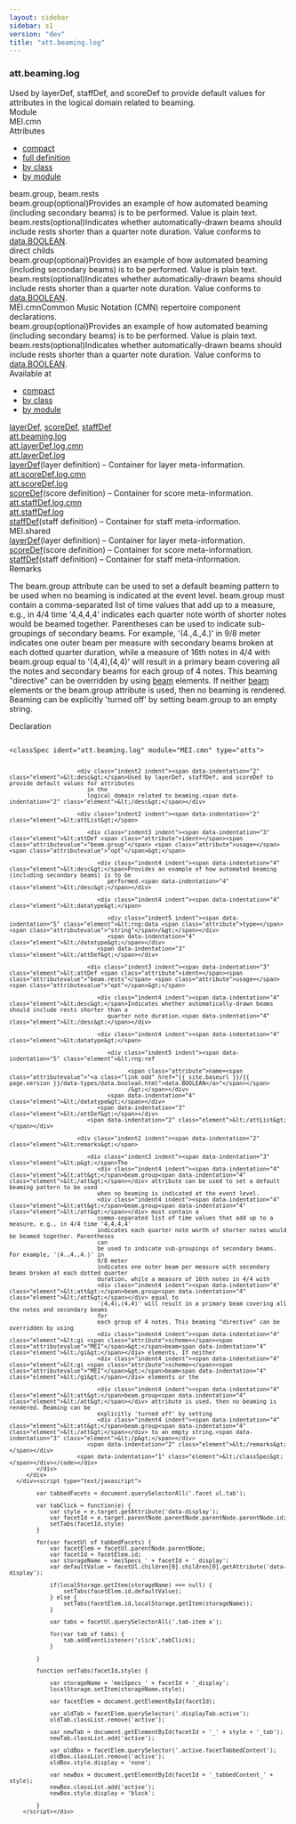 ```yaml
---
layout: sidebar
sidebar: s1
version: "dev"
title: "att.beaming.log"
---
```

<div class="specPage">
   <div class="attClassSpec">
      <h3 id="att.beaming.log">att.beaming.log</h3>
      <div class="specs">
         <div class="desc">Used by layerDef, staffDef, and scoreDef to provide default values for attributes
            in the
            logical domain related to beaming.
         </div>
         <div class="facet module">
            <div class="label">Module</div>
            <div class="statement text">MEI.cmn</div>
         </div>
         <div class="facet attributes" id="attributes">
            <div class="label">Attributes</div>
            <div class="statement classes list">
               <ul class="tab">
                  <li class="tab-item"><a data-display="compact" id="attributes_compact_tab" href="#attributes" class="displayTab active">compact</a></li>
                  <li class="tab-item"><a data-display="full" id="attributes_full_tab" href="#attributes" class="displayTab">full definition</a></li>
                  <li class="tab-item"><a data-display="class" id="attributes_class_tab" href="#attributes" class="displayTab">by class</a></li>
                  <li class="tab-item"><a data-display="module" id="attributes_module_tab" href="#attributes" class="displayTab">by module</a></li>
               </ul>
               <div id="attributes_tabbedContent_compact" class="facetTabbedContent compact active"><span class="ident attribute" title="Provides an example of how automated beaming (including secondary beams) is to be performed.">beam.group</span>, <span class="ident attribute" title="Indicates whether automatically-drawn beams should include rests shorter than a quarter note duration.">beam.rests</span></div>
               <div id="attributes_tabbedContent_full" class="facetTabbedContent full">
                  <div class="attributeDef def" data-module="MEI.cmn"><span class="ident attribute" title="Provides an example of how automated beaming (including secondary beams) is to be performed.">beam.group</span><span class="attributeUsage">(optional)</span><span class="attributeDesc desc">Provides an example of how automated beaming (including secondary beams) is to be
                        performed.</span><span class="attributeValues">
                        Value is plain text.
                        </span></div>
                  <div class="attributeDef def" data-module="MEI.cmn"><span class="ident attribute" title="Indicates whether automatically-drawn beams should include rests shorter than a quarter note duration.">beam.rests</span><span class="attributeUsage">(optional)</span><span class="attributeDesc desc">Indicates whether automatically-drawn beams should include rests shorter than a
                        quarter note duration.</span><span class="attributeValues">
                        Value conforms to <a class="link_odd_classSpec" href="{{ site.baseurl }}/{{ page.version }}/data-types/data.boolean.html">data.BOOLEAN</a>.
                        </span></div>
               </div>
               <div id="attributes_tabbedContent_class" class="facetTabbedContent class">
                  <div class="classBox direct" title="direct childs">
                     <div class="classHeading"><label class="classLabel">direct childs</label><span class="classDesc"></span></div>
                     <div class="classContent">
                        <div class="attributeDef def" data-module="MEI.cmn"><span class="ident attribute" title="Provides an example of how automated beaming (including secondary beams) is to be performed.">beam.group</span><span class="attributeUsage">(optional)</span><span class="attributeDesc desc">Provides an example of how automated beaming (including secondary beams) is to be
                              performed.</span><span class="attributeValues">
                              Value is plain text.
                              </span></div>
                        <div class="attributeDef def" data-module="MEI.cmn"><span class="ident attribute" title="Indicates whether automatically-drawn beams should include rests shorter than a quarter note duration.">beam.rests</span><span class="attributeUsage">(optional)</span><span class="attributeDesc desc">Indicates whether automatically-drawn beams should include rests shorter than a
                              quarter note duration.</span><span class="attributeValues">
                              Value conforms to <a class="link_odd_classSpec" href="{{ site.baseurl }}/{{ page.version }}/data-types/data.boolean.html">data.BOOLEAN</a>.
                              </span></div>
                     </div>
                  </div>
               </div>
               <div id="attributes_tabbedContent_module" class="facetTabbedContent module">
                  <div class="classBox" title="MEI.cmn">
                     <div class="classHeading"><label class="classLabel">MEI.cmn</label><span class="classDesc">Common Music Notation (CMN) repertoire component declarations.</span></div>
                     <div class="classContent">
                        <div class="attributeDef def" data-module="MEI.cmn"><span class="ident attribute" title="Provides an example of how automated beaming (including secondary beams) is to be performed.">beam.group</span><span class="attributeUsage">(optional)</span><span class="attributeDesc desc">Provides an example of how automated beaming (including secondary beams) is to be
                              performed.</span><span class="attributeValues">
                              Value is plain text.
                              </span></div>
                        <div class="attributeDef def" data-module="MEI.cmn"><span class="ident attribute" title="Indicates whether automatically-drawn beams should include rests shorter than a quarter note duration.">beam.rests</span><span class="attributeUsage">(optional)</span><span class="attributeDesc desc">Indicates whether automatically-drawn beams should include rests shorter than a
                              quarter note duration.</span><span class="attributeValues">
                              Value conforms to <a class="link_odd_classSpec" href="{{ site.baseurl }}/{{ page.version }}/data-types/data.boolean.html">data.BOOLEAN</a>.
                              </span></div>
                     </div>
                  </div>
               </div>
            </div>
         </div>
         <div class="facet availableAt" id="availableAt">
            <div class="label">Available at</div>
            <div class="statement classes list">
               <ul class="tab">
                  <li class="tab-item"><a data-display="compact" id="availableAt_compact_tab" href="#availableAt" class="displayTab active">compact</a></li>
                  <li class="tab-item"><a data-display="class" id="availableAt_class_tab" href="#availableAt" class="displayTab">by class</a></li>
                  <li class="tab-item"><a data-display="module" id="availableAt_module_tab" href="#availableAt" class="displayTab">by module</a></li>
               </ul>
               <div id="availableAt_tabbedContent_compact" class="facetTabbedContent compact active"><span class="ident element" title="(layer definition) – Container for layer meta-information."><a class="link_odd_elementSpec" href="{{ site.baseurl }}/{{ page.version }}/elements/layerdef.html">layerDef</a></span>, <span class="ident element" title="(score definition) – Container for score meta-information."><a class="link_odd_elementSpec" href="{{ site.baseurl }}/{{ page.version }}/elements/scoredef.html">scoreDef</a></span>, <span class="ident element" title="(staff definition) – Container for staff meta-information."><a class="link_odd_elementSpec" href="{{ site.baseurl }}/{{ page.version }}/elements/staffdef.html">staffDef</a></span></div>
               <div id="availableAt_tabbedContent_class" class="facetTabbedContent class">
                  <div class="classBox" title="att.beaming.log">
                     <div class="classHeading"><label class="classLabel"><a class="classLink" href="{{ site.baseurl }}/{{ page.version }}/attribute-classes/att.beaming.log.html">att.beaming.log</a></label><span class="classDesc"></span></div>
                     <div class="classContent">
                        <div class="classBox" title="att.layerDef.log.cmn">
                           <div class="classHeading"><label class="classLabel"><a class="classLink" href="{{ site.baseurl }}/{{ page.version }}/attribute-classes/att.layerdef.log.cmn.html">att.layerDef.log.cmn</a></label><span class="classDesc"></span></div>
                           <div class="classContent">
                              <div class="classBox" title="att.layerDef.log">
                                 <div class="classHeading"><label class="classLabel"><a class="classLink" href="{{ site.baseurl }}/{{ page.version }}/attribute-classes/att.layerdef.log.html">att.layerDef.log</a></label><span class="classDesc"></span></div>
                                 <div class="classContent">
                                    <div class="elementRef" data-module="MEI.shared"><a class="link_odd_elementSpec" href="{{ site.baseurl }}/{{ page.version }}/elements/layerdef.html">layerDef</a><span class="elementDesc">(layer definition) – Container for layer meta-information.</span></div>
                                 </div>
                              </div>
                           </div>
                        </div>
                        <div class="classBox" title="att.scoreDef.log.cmn">
                           <div class="classHeading"><label class="classLabel"><a class="classLink" href="{{ site.baseurl }}/{{ page.version }}/attribute-classes/att.scoredef.log.cmn.html">att.scoreDef.log.cmn</a></label><span class="classDesc"></span></div>
                           <div class="classContent">
                              <div class="classBox" title="att.scoreDef.log">
                                 <div class="classHeading"><label class="classLabel"><a class="classLink" href="{{ site.baseurl }}/{{ page.version }}/attribute-classes/att.scoredef.log.html">att.scoreDef.log</a></label><span class="classDesc"></span></div>
                                 <div class="classContent">
                                    <div class="elementRef" data-module="MEI.shared"><a class="link_odd_elementSpec" href="{{ site.baseurl }}/{{ page.version }}/elements/scoredef.html">scoreDef</a><span class="elementDesc">(score definition) – Container for score meta-information.</span></div>
                                 </div>
                              </div>
                           </div>
                        </div>
                        <div class="classBox" title="att.staffDef.log.cmn">
                           <div class="classHeading"><label class="classLabel"><a class="classLink" href="{{ site.baseurl }}/{{ page.version }}/attribute-classes/att.staffdef.log.cmn.html">att.staffDef.log.cmn</a></label><span class="classDesc"></span></div>
                           <div class="classContent">
                              <div class="classBox" title="att.staffDef.log">
                                 <div class="classHeading"><label class="classLabel"><a class="classLink" href="{{ site.baseurl }}/{{ page.version }}/attribute-classes/att.staffdef.log.html">att.staffDef.log</a></label><span class="classDesc"></span></div>
                                 <div class="classContent">
                                    <div class="elementRef" data-module="MEI.shared"><a class="link_odd_elementSpec" href="{{ site.baseurl }}/{{ page.version }}/elements/staffdef.html">staffDef</a><span class="elementDesc">(staff definition) – Container for staff meta-information.</span></div>
                                 </div>
                              </div>
                           </div>
                        </div>
                     </div>
                  </div>
               </div>
               <div id="availableAt_tabbedContent_module" class="facetTabbedContent module">
                  <div class="classBox" title="MEI.shared">
                     <div class="classHeading"><label class="classLabel">MEI.shared</label><span class="classDesc"></span></div>
                     <div class="classContent">
                        <div class="elementRef" data-module="MEI.shared"><a class="link_odd_elementSpec" href="{{ site.baseurl }}/{{ page.version }}/elements/layerdef.html">layerDef</a><span class="elementDesc">(layer definition) – Container for layer meta-information.</span></div>
                        <div class="elementRef" data-module="MEI.shared"><a class="link_odd_elementSpec" href="{{ site.baseurl }}/{{ page.version }}/elements/scoredef.html">scoreDef</a><span class="elementDesc">(score definition) – Container for score meta-information.</span></div>
                        <div class="elementRef" data-module="MEI.shared"><a class="link_odd_elementSpec" href="{{ site.baseurl }}/{{ page.version }}/elements/staffdef.html">staffDef</a><span class="elementDesc">(staff definition) – Container for staff meta-information.</span></div>
                     </div>
                  </div>
               </div>
            </div>
         </div>
         <div class="facet remarks">
            <div class="label">Remarks</div>
            <div class="statement remarks">
               <p>The <span class="att">beam.group</span> attribute can be used to set a default beaming pattern to be used
                  when no beaming is indicated at the event level. <span class="att">beam.group</span> must contain a
                  comma-separated list of time values that add up to a measure, e.g., in 4/4 time '4,4,4,4'
                  indicates each quarter note worth of shorter notes would be beamed together. Parentheses
                  can
                  be used to indicate sub-groupings of secondary beams. For example, '(4.,4.,4.)' in
                  9/8 meter
                  indicates one outer beam per measure with secondary beams broken at each dotted quarter
                  duration, while a measure of 16th notes in 4/4 with <span class="att">beam.group</span> equal to
                  '(4,4),(4,4)' will result in a primary beam covering all the notes and secondary beams
                  for
                  each group of 4 notes. This beaming "directive" can be overridden by using <a class="link_odd_elementSpec" href="{{ site.baseurl }}/{{ page.version }}/elements/beam.html">beam</a> elements. If neither <a class="link_odd_elementSpec" href="{{ site.baseurl }}/{{ page.version }}/elements/beam.html">beam</a> elements or the
                  <span class="att">beam.group</span> attribute is used, then no beaming is rendered. Beaming can be
                  explicitly 'turned off' by setting <span class="att">beam.group</span> to an empty string.
               </p>
            </div>
         </div>
         <div class="facet declaration">
            <div class="label">Declaration</div>
            <div class="statement declaration">
               <div class="code" xml:space="preserve" data-lang="ODD"><code>
                     <div class="indent1 indent"><span data-indentation="1" class="element">&lt;classSpec <span class="attribute">ident=</span><span class="attributevalue">"att.beaming.log"</span> <span class="attribute">module=</span><span class="attributevalue">"MEI.cmn"</span> <span class="attribute">type=</span><span class="attributevalue">"atts"</span>&gt;</span>
                        
                        <div class="indent2 indent"><span data-indentation="2" class="element">&lt;desc&gt;</span>Used by layerDef, staffDef, and scoreDef to provide default values for attributes
                           in the
                           logical domain related to beaming.<span data-indentation="2" class="element">&lt;/desc&gt;</span></div>
                        
                        <div class="indent2 indent"><span data-indentation="2" class="element">&lt;attList&gt;</span>
                           
                           <div class="indent3 indent"><span data-indentation="3" class="element">&lt;attDef <span class="attribute">ident=</span><span class="attributevalue">"beam.group"</span> <span class="attribute">usage=</span><span class="attributevalue">"opt"</span>&gt;</span>
                              
                              <div class="indent4 indent"><span data-indentation="4" class="element">&lt;desc&gt;</span>Provides an example of how automated beaming (including secondary beams) is to be
                                 performed.<span data-indentation="4" class="element">&lt;/desc&gt;</span></div>
                              
                              <div class="indent4 indent"><span data-indentation="4" class="element">&lt;datatype&gt;</span>
                                 
                                 <div class="indent5 indent"><span data-indentation="5" class="element">&lt;rng:data <span class="attribute">type=</span><span class="attributevalue">"string"</span>/&gt;</span></div>
                                 <span data-indentation="4" class="element">&lt;/datatype&gt;</span></div>
                              <span data-indentation="3" class="element">&lt;/attDef&gt;</span></div>
                           
                           <div class="indent3 indent"><span data-indentation="3" class="element">&lt;attDef <span class="attribute">ident=</span><span class="attributevalue">"beam.rests"</span> <span class="attribute">usage=</span><span class="attributevalue">"opt"</span>&gt;</span>
                              
                              <div class="indent4 indent"><span data-indentation="4" class="element">&lt;desc&gt;</span>Indicates whether automatically-drawn beams should include rests shorter than a
                                 quarter note duration.<span data-indentation="4" class="element">&lt;/desc&gt;</span></div>
                              
                              <div class="indent4 indent"><span data-indentation="4" class="element">&lt;datatype&gt;</span>
                                 
                                 <div class="indent5 indent"><span data-indentation="5" class="element">&lt;rng:ref
                                       
                                       <span class="attribute">name=<span class="attributevalue">"<a class="link_odd" href="{{ site.baseurl }}/{{ page.version }}/data-types/data.boolean.html">data.BOOLEAN</a>"</span></span>
                                       /&gt;</span></div>
                                 <span data-indentation="4" class="element">&lt;/datatype&gt;</span></div>
                              <span data-indentation="3" class="element">&lt;/attDef&gt;</span></div>
                           <span data-indentation="2" class="element">&lt;/attList&gt;</span></div>
                        
                        <div class="indent2 indent"><span data-indentation="2" class="element">&lt;remarks&gt;</span>
                           
                           <div class="indent3 indent"><span data-indentation="3" class="element">&lt;p&gt;</span>The 
                              <div class="indent4 indent"><span data-indentation="4" class="element">&lt;att&gt;</span>beam.group<span data-indentation="4" class="element">&lt;/att&gt;</span></div> attribute can be used to set a default beaming pattern to be used
                              when no beaming is indicated at the event level. 
                              <div class="indent4 indent"><span data-indentation="4" class="element">&lt;att&gt;</span>beam.group<span data-indentation="4" class="element">&lt;/att&gt;</span></div> must contain a
                              comma-separated list of time values that add up to a measure, e.g., in 4/4 time '4,4,4,4'
                              indicates each quarter note worth of shorter notes would be beamed together. Parentheses
                              can
                              be used to indicate sub-groupings of secondary beams. For example, '(4.,4.,4.)' in
                              9/8 meter
                              indicates one outer beam per measure with secondary beams broken at each dotted quarter
                              duration, while a measure of 16th notes in 4/4 with 
                              <div class="indent4 indent"><span data-indentation="4" class="element">&lt;att&gt;</span>beam.group<span data-indentation="4" class="element">&lt;/att&gt;</span></div> equal to
                              '(4,4),(4,4)' will result in a primary beam covering all the notes and secondary beams
                              for
                              each group of 4 notes. This beaming "directive" can be overridden by using 
                              <div class="indent4 indent"><span data-indentation="4" class="element">&lt;gi <span class="attribute">scheme=</span><span class="attributevalue">"MEI"</span>&gt;</span>beam<span data-indentation="4" class="element">&lt;/gi&gt;</span></div> elements. If neither 
                              <div class="indent4 indent"><span data-indentation="4" class="element">&lt;gi <span class="attribute">scheme=</span><span class="attributevalue">"MEI"</span>&gt;</span>beam<span data-indentation="4" class="element">&lt;/gi&gt;</span></div> elements or the
                              
                              <div class="indent4 indent"><span data-indentation="4" class="element">&lt;att&gt;</span>beam.group<span data-indentation="4" class="element">&lt;/att&gt;</span></div> attribute is used, then no beaming is rendered. Beaming can be
                              explicitly 'turned off' by setting 
                              <div class="indent4 indent"><span data-indentation="4" class="element">&lt;att&gt;</span>beam.group<span data-indentation="4" class="element">&lt;/att&gt;</span></div> to an empty string.<span data-indentation="3" class="element">&lt;/p&gt;</span></div>
                           <span data-indentation="2" class="element">&lt;/remarks&gt;</span></div>
                        <span data-indentation="1" class="element">&lt;/classSpec&gt;</span></div></code></div>
            </div>
         </div>
      </div><script type="text/javascript">
            
            var tabbedFacets = document.querySelectorAll('.facet ul.tab');
            
            var tabClick = function(e) {
                var style = e.target.getAttribute('data-display');
                var facetId = e.target.parentNode.parentNode.parentNode.parentNode.id;
                setTabs(facetId,style)
            }
            
            for(var facetUl of tabbedFacets) {
                var facetElem = facetUl.parentNode.parentNode;
                var facetId = facetElem.id;
                var storageName = 'meiSpecs_' + facetId + '_display';
                var defaultValue = facetUl.children[0].children[0].getAttribute('data-display');
                
                if(localStorage.getItem(storageName) === null) {
                    setTabs(facetElem.id,defaultValue);
                } else {
                    setTabs(facetElem.id,localStorage.getItem(storageName));
                }
                
                var tabs = facetUl.querySelectorAll('.tab-item a');
                
                for(var tab of tabs) {
                    tab.addEventListener('click',tabClick);
                }
                
            }
            
            function setTabs(facetId,style) {
                
                var storageName = 'meiSpecs_' + facetId + '_display';
                localStorage.setItem(storageName,style);
                
                var facetElem = document.getElementById(facetId);
                
                var oldTab = facetElem.querySelector('.displayTab.active');
                oldTab.classList.remove('active');
                
                var newTab = document.getElementById(facetId + '_' + style + '_tab');
                newTab.classList.add('active');
                
                var oldBox = facetElem.querySelector('.active.facetTabbedContent');
                oldBox.classList.remove('active');
                oldBox.style.display = 'none';
                
                var newBox = document.getElementById(facetId + '_tabbedContent_' + style);
                newBox.classList.add('active');
                newBox.style.display = 'block';
                
            }
        </script></div>
</div>